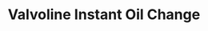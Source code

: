 ---
title: "Valvoline Instant Oil Change"
url: /milford/valvoline-instant-oil-change/
shop: Autowerkstatt
---